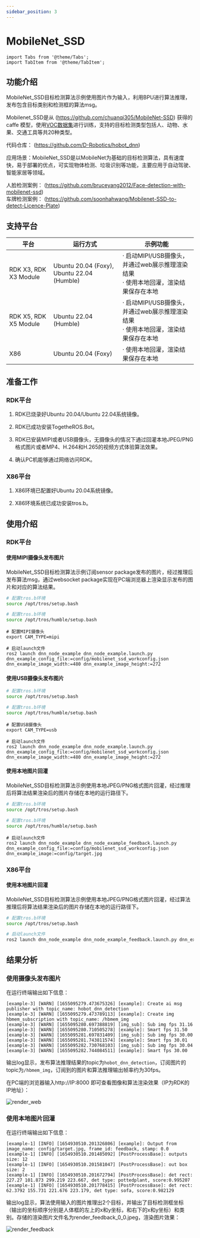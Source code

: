 ```yaml
---
sidebar_position: 3
---
```

# MobileNet_SSD

```mdx-code-block
import Tabs from '@theme/Tabs';
import TabItem from '@theme/TabItem';
```

## 功能介绍

MobileNet_SSD目标检测算法示例使用图片作为输入，利用BPU进行算法推理，发布包含目标类别和检测框的算法msg。

Mobilenet_SSD是从  (https://github.com/chuanqi305/MobileNet-SSD) 获得的 caffe 模型，使用[VOC数据集](http://host.robots.ox.ac.uk/pascal/VOC/voc2012/)进行训练，支持的目标检测类型包括人、动物、水果、交通工具等共20种类型。

代码仓库： (https://github.com/D-Robotics/hobot_dnn)

应用场景：MobileNet_SSD是以MobileNet为基础的目标检测算法，具有速度快，易于部署的优点，可实现物体检测、垃圾识别等功能，主要应用于自动驾驶、智能家居等领域。

人脸检测案例： (https://github.com/bruceyang2012/Face-detection-with-mobilenet-ssd)    
车牌检测案例： (https://github.com/soonhahwang/Mobilenet-SSD-to-detect-Licence-Plate)

## 支持平台

| 平台                  | 运行方式     | 示例功能                                                     |
| --------------------- | ------------ | ------------------------------------------------------------ |
| RDK X3, RDK X3 Module | Ubuntu 20.04 (Foxy), Ubuntu 22.04 (Humble) | · 启动MIPI/USB摄像头，并通过web展示推理渲染结果<br/>· 使用本地回灌，渲染结果保存在本地 |
| RDK X5, RDK X5 Module | Ubuntu 22.04 (Humble) | · 启动MIPI/USB摄像头，并通过web展示推理渲染结果<br/>· 使用本地回灌，渲染结果保存在本地 |
| X86                   | Ubuntu 20.04 (Foxy) | · 使用本地回灌，渲染结果保存在本地                           |

## 准备工作

### RDK平台

1. RDK已烧录好Ubuntu 20.04/Ubuntu 22.04系统镜像。

2. RDK已成功安装TogetheROS.Bot。

3. RDK已安装MIPI或者USB摄像头，无摄像头的情况下通过回灌本地JPEG/PNG格式图片或者MP4、H.264和H.265的视频方式体验算法效果。

4. 确认PC机能够通过网络访问RDK。

### X86平台

1. X86环境已配置好Ubuntu 20.04系统镜像。

2. X86环境系统已成功安装tros.b。

## 使用介绍

### RDK平台

#### 使用MIPI摄像头发布图片

MobileNet_SSD目标检测算法示例订阅sensor package发布的图片，经过推理后发布算法msg，通过websocket package实现在PC端浏览器上渲染显示发布的图片和对应的算法结果。


<Tabs groupId="tros-distro">
<TabItem value="foxy" label="Foxy">

```bash
# 配置tros.b环境
source /opt/tros/setup.bash
```

</TabItem>

<TabItem value="humble" label="Humble">

```bash
# 配置tros.b环境
source /opt/tros/humble/setup.bash
```

</TabItem>

</Tabs>

```shell
# 配置MIPI摄像头
export CAM_TYPE=mipi

# 启动launch文件
ros2 launch dnn_node_example dnn_node_example.launch.py dnn_example_config_file:=config/mobilenet_ssd_workconfig.json dnn_example_image_width:=480 dnn_example_image_height:=272
```

#### 使用USB摄像头发布图片


<Tabs groupId="tros-distro">
<TabItem value="foxy" label="Foxy">

```bash
# 配置tros.b环境
source /opt/tros/setup.bash
```

</TabItem>

<TabItem value="humble" label="Humble">

```bash
# 配置tros.b环境
source /opt/tros/humble/setup.bash
```

</TabItem>

</Tabs>

```shell
# 配置USB摄像头
export CAM_TYPE=usb

# 启动launch文件
ros2 launch dnn_node_example dnn_node_example.launch.py dnn_example_config_file:=config/mobilenet_ssd_workconfig.json dnn_example_image_width:=480 dnn_example_image_height:=272
```

#### 使用本地图片回灌

MobileNet_SSD目标检测算法示例使用本地JPEG/PNG格式图片回灌，经过推理后将算法结果渲染后的图片存储在本地的运行路径下。


<Tabs groupId="tros-distro">
<TabItem value="foxy" label="Foxy">

```bash
# 配置tros.b环境
source /opt/tros/setup.bash
```

</TabItem>

<TabItem value="humble" label="Humble">

```bash
# 配置tros.b环境
source /opt/tros/humble/setup.bash
```

</TabItem>

</Tabs>

```shell
# 启动launch文件
ros2 launch dnn_node_example dnn_node_example_feedback.launch.py dnn_example_config_file:=config/mobilenet_ssd_workconfig.json dnn_example_image:=config/target.jpg
```

### X86平台

#### 使用本地图片回灌

MobileNet_SSD目标检测算法示例使用本地JPEG/PNG格式图片回灌，经过算法推理后将算法结果渲染后的图片存储在本地的运行路径下。

```bash
# 配置tros.b环境
source /opt/tros/setup.bash

# 启动launch文件
ros2 launch dnn_node_example dnn_node_example_feedback.launch.py dnn_example_config_file:=config/mobilenet_ssd_workconfig.json dnn_example_image:=config/target.jpg
```

## 结果分析

### 使用摄像头发布图片

在运行终端输出如下信息：

```shell
[example-3] [WARN] [1655095279.473675326] [example]: Create ai msg publisher with topic_name: hobot_dnn_detection
[example-3] [WARN] [1655095279.473789113] [example]: Create img hbmem_subscription with topic_name: /hbmem_img
[example-3] [WARN] [1655095280.697388819] [img_sub]: Sub img fps 31.16
[example-3] [WARN] [1655095280.710505278] [example]: Smart fps 31.50
[example-3] [WARN] [1655095281.697831409] [img_sub]: Sub img fps 30.00
[example-3] [WARN] [1655095281.743811574] [example]: Smart fps 30.01
[example-3] [WARN] [1655095282.730768103] [img_sub]: Sub img fps 30.04
[example-3] [WARN] [1655095282.744084511] [example]: Smart fps 30.00
```

输出log显示，发布算法推理结果的topic为`hobot_dnn_detection`，订阅图片的topic为`/hbmem_img`，订阅到的图片和算法推理输出帧率约为30fps。

在PC端的浏览器输入http://IP:8000 即可查看图像和算法渲染效果（IP为RDK的IP地址）：

![render_web](/../static/img/05_Robot_development/03_boxs/detection/image/box_basic/mobilenet_ssd_render_web.jpeg)

### 使用本地图片回灌

在运行终端输出如下信息：

```shell
[example-1] [INFO] [1654930510.201326806] [example]: Output from image_name: config/target.jpg, frame_id: feedback, stamp: 0.0
[example-1] [INFO] [1654930510.201485092] [PostProcessBase]: outputs size: 12
[example-1] [INFO] [1654930510.201581047] [PostProcessBase]: out box size: 2
[example-1] [INFO] [1654930510.201672794] [PostProcessBase]: det rect: 227.27 101.873 299.219 223.667, det type: pottedplant, score:0.995207
[example-1] [INFO] [1654930510.201778415] [PostProcessBase]: det rect: 62.3792 155.731 221.676 223.179, det type: sofa, score:0.982129
```

输出log显示，算法使用输入的图片推理出2个目标，并输出了目标检测框坐标（输出的坐标顺序分别是人体框的左上的x和y坐标，和右下的x和y坐标）和类别。存储的渲染图片文件名为render_feedback_0_0.jpeg，渲染图片效果：

![render_feedback](/../static/img/05_Robot_development/03_boxs/detection/image/box_basic/mobilenet_ssd_render_feedback.jpeg)

